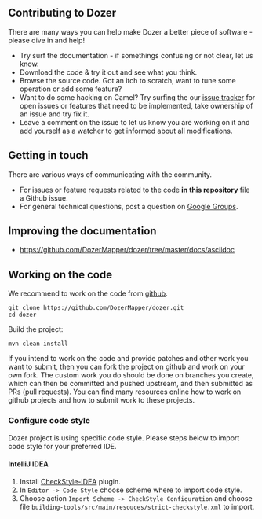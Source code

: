 ## Contributing to Dozer
There are many ways you can help make Dozer a better piece of software - please dive in and help!
- Try surf the documentation - if somethings confusing or not clear, let us know.
- Download the code & try it out and see what you think.
- Browse the source code. Got an itch to scratch, want to tune some operation or add some feature?
- Want to do some hacking on Camel? Try surfing the our [issue tracker](https://github.com/DozerMapper/dozer/issues) for open issues or features that need to be implemented, take ownership of an issue and try fix it.
- Leave a comment on the issue to let us know you are working on it and add yourself as a watcher to get informed about all modifications.

## Getting in touch
There are various ways of communicating with the community.
- For issues or feature requests related to the code **in this repository** file a Github issue.
- For general technical questions, post a question on [Google Groups](https://groups.google.com/forum/?fromgroups=#!forum/dozer-mapper).

## Improving the documentation
- https://github.com/DozerMapper/dozer/tree/master/docs/asciidoc

## Working on the code
We recommend to work on the code from [github](https://github.com/DozerMapper/dozer/).

    git clone https://github.com/DozerMapper/dozer.git
    cd dozer

Build the project:

    mvn clean install

If you intend to work on the code and provide patches and other work you want to submit, then you can fork the project on github and work on your own fork.
The custom work you do should be done on branches you create, which can then be committed and pushed upstream, and then submitted as PRs (pull requests).
You can find many resources online how to work on github projects and how to submit work to these projects.

### Configure code style

Dozer project is using specific code style. Please steps below to import code style for your preferred IDE. 

#### IntelliJ IDEA

1. Install [CheckStyle-IDEA](https://github.com/jshiell/checkstyle-idea) plugin.
2. In `Editor -> Code Style` choose scheme where to import code style.
3. Choose action `Import Scheme -> CheckStyle Configuration` and choose file `building-tools/src/main/resouces/strict-checkstyle.xml` to import.